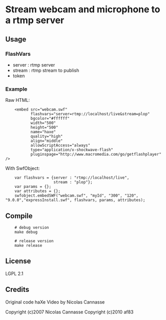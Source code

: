 # Stream webcam and microphone to a rtmp server

## Usage

### FlashVars

* server : rtmp server
* stream : rtmp stream to publish
* token

### Example

Raw HTML:

        <embed src="webcam.swf"
               flashvars="server=rtmp://localhost/live&stream=plop"
               bgcolor="#ffffff"
               width="500"
               height="500"
               name="haxe"
               quality="high"
               align="middle"
               allowScriptAccess="always"
               type="application/x-shockwave-flash"
               pluginspage="http://www.macromedia.com/go/getflashplayer" />

With SwfObject:

        var flashvars = {server : "rtmp://localhost/live",
                         stream : "plop"};
        var params = {};
        var attributes = {};
        swfobject.embedSWF("webcam.swf", "myId", "300", "120", "9.0.0","expressInstall.swf", flashvars, params, attributes);


## Compile

        # debug version
        make debug

        # release version
        make release

## License

LGPL 2.1

## Credits

Original code haXe Video by Nicolas Cannasse

Copyright (c)2007 Nicolas Cannasse
Copyright (c)2010 af83
